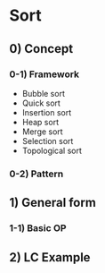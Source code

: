 # Sort

## 0) Concept  

### 0-1) Framework
- Bubble sort
- Quick sort
- Insertion sort
- Heap sort
- Merge sort
- Selection sort
- Topological sort

### 0-2) Pattern

## 1) General form

### 1-1) Basic OP

## 2) LC Example
